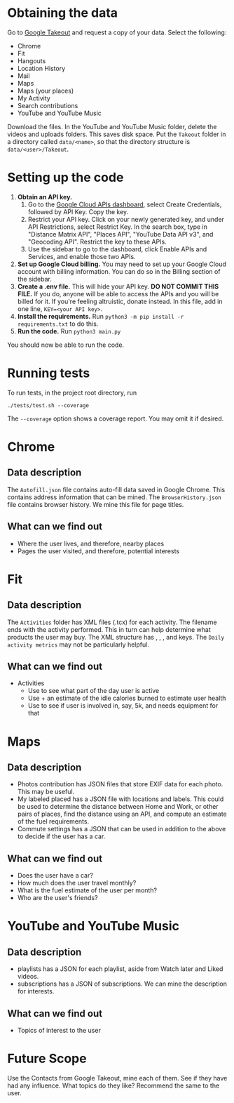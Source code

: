 # Obtaining the data
Go to [Google Takeout](https://takeout.google.com) and request a copy of your data. Select the following:
* Chrome
* Fit
* Hangouts
* Location History
* Mail
* Maps
* Maps (your places)
* My Activity
* Search contributions
* YouTube and YouTube Music

Download the files. In the YouTube and YouTube Music folder, delete the videos and uploads folders. This saves disk space. Put the `Takeout` folder in a directory called `data/<name>`, so that the directory structure is `data/<user>/Takeout`.

# Setting up the code

1. **Obtain an API key.**
    1. Go to the [Google Cloud APIs dashboard](https://console.cloud.google.com/apis/credentials), select Create Credentials, followed by API Key. Copy the key.
    2. Restrict your API key. Click on your newly generated key, and under API Restrictions, select Restrict Key. In the search box, type in "Distance Matrix API", "Places API", "YouTube Data API v3", and "Geocoding API". Restrict the key to these APIs.
    3. Use the sidebar to go to the dashboard, click Enable APIs and Services, and enable those two APIs.
2. **Set up Google Cloud billing.** You may need to set up your Google Cloud account with billing information. You can do so in the Billing section of the sidebar.
3. **Create a .env file.** This will hide your API key. **DO NOT COMMIT THIS FILE.** If you do, anyone will be able to access the APIs and you will be billed for it. If you're feeling altruistic, donate instead. In this file, add in one line, `KEY=<your API key>`.
4. **Install the requirements.** Run `python3 -m pip install -r requirements.txt` to do this.
5. **Run the code.** Run `python3 main.py`

You should now be able to run the code.

# Running tests

To run tests, in the project root directory, run

```{sh}
./tests/test.sh --coverage
```

The `--coverage` option shows a coverage report. You may omit it if desired.

# Chrome

## Data description
The `Autofill.json` file contains auto-fill data saved in Google Chrome. This contains address information that can be mined. The `BrowserHistory.json` file contains browser history. We mine this file for page titles.

## What can we find out
* Where the user lives, and therefore, nearby places
* Pages the user visited, and therefore, potential interests

# Fit

## Data description
The `Activities` folder has XML files (.tcx) for each activity. The filename ends with the activity performed. This in turn can help determine what products the user may buy. The XML structure has <TotalTimeSeconds>, <Calories>, <StartTime>, and <DistanceMeters> keys. The `Daily activity metrics` may not be particularly helpful.

## What can we find out
* Activities
  * Use <StartTime> to see what part of the day user is active
  * Use <Calories> + an estimate of the idle calories burned to estimate user health
  * Use <DistanceMeters> to see if user is involved in, say, 5k, and needs equipment for that


# Maps

## Data description
* Photos contribution has JSON files that store EXIF data for each photo. This may be useful.
* My labeled placed has a JSON file with locations and labels. This could be used to determine the distance between Home and Work, or other pairs of places, find the distance using an API, and compute an estimate of the fuel requirements.
* Commute settings has a JSON that can be used in addition to the above to decide if the user has a car.

## What can we find out
* Does the user have a car?
* How much does the user travel monthly?
* What is the fuel estimate of the user per month?
* Who are the user's friends?


# YouTube and YouTube Music

## Data description
* playlists has a JSON for each playlist, aside from Watch later and Liked videos.
* subscriptions has a JSON of subscriptions. We can mine the description for interests.

## What can we find out
* Topics of interest to the user


# Future Scope
Use the Contacts from Google Takeout, mine each of them. See if they have had any influence. What topics do they like? Recommend the same to the user.
